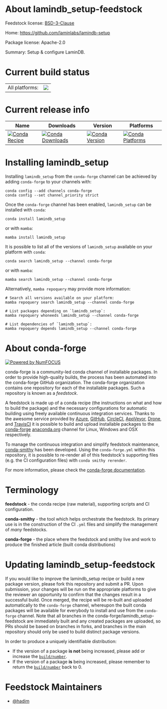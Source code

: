 About lamindb_setup-feedstock
=============================

Feedstock license: [BSD-3-Clause](https://github.com/conda-forge/lamindb_setup-feedstock/blob/main/LICENSE.txt)

Home: https://github.com/laminlabs/lamindb-setup

Package license: Apache-2.0

Summary: Setup & configure LaminDB.

Current build status
====================


<table><tr><td>All platforms:</td>
    <td>
      <a href="https://dev.azure.com/conda-forge/feedstock-builds/_build/latest?definitionId=26084&branchName=main">
        <img src="https://dev.azure.com/conda-forge/feedstock-builds/_apis/build/status/lamindb_setup-feedstock?branchName=main">
      </a>
    </td>
  </tr>
</table>

Current release info
====================

| Name | Downloads | Version | Platforms |
| --- | --- | --- | --- |
| [![Conda Recipe](https://img.shields.io/badge/recipe-lamindb__setup-green.svg)](https://anaconda.org/conda-forge/lamindb_setup) | [![Conda Downloads](https://img.shields.io/conda/dn/conda-forge/lamindb_setup.svg)](https://anaconda.org/conda-forge/lamindb_setup) | [![Conda Version](https://img.shields.io/conda/vn/conda-forge/lamindb_setup.svg)](https://anaconda.org/conda-forge/lamindb_setup) | [![Conda Platforms](https://img.shields.io/conda/pn/conda-forge/lamindb_setup.svg)](https://anaconda.org/conda-forge/lamindb_setup) |

Installing lamindb_setup
========================

Installing `lamindb_setup` from the `conda-forge` channel can be achieved by adding `conda-forge` to your channels with:

```
conda config --add channels conda-forge
conda config --set channel_priority strict
```

Once the `conda-forge` channel has been enabled, `lamindb_setup` can be installed with `conda`:

```
conda install lamindb_setup
```

or with `mamba`:

```
mamba install lamindb_setup
```

It is possible to list all of the versions of `lamindb_setup` available on your platform with `conda`:

```
conda search lamindb_setup --channel conda-forge
```

or with `mamba`:

```
mamba search lamindb_setup --channel conda-forge
```

Alternatively, `mamba repoquery` may provide more information:

```
# Search all versions available on your platform:
mamba repoquery search lamindb_setup --channel conda-forge

# List packages depending on `lamindb_setup`:
mamba repoquery whoneeds lamindb_setup --channel conda-forge

# List dependencies of `lamindb_setup`:
mamba repoquery depends lamindb_setup --channel conda-forge
```


About conda-forge
=================

[![Powered by
NumFOCUS](https://img.shields.io/badge/powered%20by-NumFOCUS-orange.svg?style=flat&colorA=E1523D&colorB=007D8A)](https://numfocus.org)

conda-forge is a community-led conda channel of installable packages.
In order to provide high-quality builds, the process has been automated into the
conda-forge GitHub organization. The conda-forge organization contains one repository
for each of the installable packages. Such a repository is known as a *feedstock*.

A feedstock is made up of a conda recipe (the instructions on what and how to build
the package) and the necessary configurations for automatic building using freely
available continuous integration services. Thanks to the awesome service provided by
[Azure](https://azure.microsoft.com/en-us/services/devops/), [GitHub](https://github.com/),
[CircleCI](https://circleci.com/), [AppVeyor](https://www.appveyor.com/),
[Drone](https://cloud.drone.io/welcome), and [TravisCI](https://travis-ci.com/)
it is possible to build and upload installable packages to the
[conda-forge](https://anaconda.org/conda-forge) [anaconda.org](https://anaconda.org/)
channel for Linux, Windows and OSX respectively.

To manage the continuous integration and simplify feedstock maintenance,
[conda-smithy](https://github.com/conda-forge/conda-smithy) has been developed.
Using the ``conda-forge.yml`` within this repository, it is possible to re-render all of
this feedstock's supporting files (e.g. the CI configuration files) with ``conda smithy rerender``.

For more information, please check the [conda-forge documentation](https://conda-forge.org/docs/).

Terminology
===========

**feedstock** - the conda recipe (raw material), supporting scripts and CI configuration.

**conda-smithy** - the tool which helps orchestrate the feedstock.
                   Its primary use is in the construction of the CI ``.yml`` files
                   and simplify the management of *many* feedstocks.

**conda-forge** - the place where the feedstock and smithy live and work to
                  produce the finished article (built conda distributions)


Updating lamindb_setup-feedstock
================================

If you would like to improve the lamindb_setup recipe or build a new
package version, please fork this repository and submit a PR. Upon submission,
your changes will be run on the appropriate platforms to give the reviewer an
opportunity to confirm that the changes result in a successful build. Once
merged, the recipe will be re-built and uploaded automatically to the
`conda-forge` channel, whereupon the built conda packages will be available for
everybody to install and use from the `conda-forge` channel.
Note that all branches in the conda-forge/lamindb_setup-feedstock are
immediately built and any created packages are uploaded, so PRs should be based
on branches in forks, and branches in the main repository should only be used to
build distinct package versions.

In order to produce a uniquely identifiable distribution:
 * If the version of a package **is not** being increased, please add or increase
   the [``build/number``](https://docs.conda.io/projects/conda-build/en/latest/resources/define-metadata.html#build-number-and-string).
 * If the version of a package **is** being increased, please remember to return
   the [``build/number``](https://docs.conda.io/projects/conda-build/en/latest/resources/define-metadata.html#build-number-and-string)
   back to 0.

Feedstock Maintainers
=====================

* [@hadim](https://github.com/hadim/)

